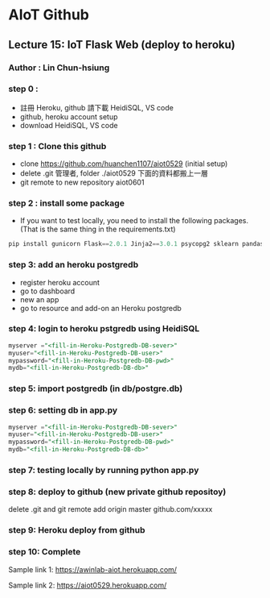 # AIoT Github

## Lecture 15: IoT Flask Web (deploy to heroku)
### Author : Lin Chun-hsiung

### step 0 :
* 註冊 Heroku, github 請下載 HeidiSQL, VS code
* github, heroku account setup
* download HeidiSQL, VS code
### step 1 : Clone this github
* clone https://github.com/huanchen1107/aiot0529 (initial setup)
* delete .git 管理者, folder ./aiot0529 下面的資料都搬上一層
* git remote to new repository aiot0601
### step 2 : install some package
* If you want to test locally, you need to install the following packages. (That is the same thing in the requirements.txt)

```python
pip install gunicorn Flask==2.0.1 Jinja2==3.0.1 psycopg2 sklearn pandas numpy 
```

### step 3: add an heroku postgredb

* register heroku account
* go to dashboard
* new an app
* go to resource and add-on an Heroku postgredb

### step 4: login to heroku pstgredb using HeidiSQL


```sql
myserver ="<fill-in-Heroku-Postgredb-DB-sever>"
myuser="<fill-in-Heroku-Postgredb-DB-user>"
mypassword="<fill-in-Heroku-Postgredb-DB-pwd>"
mydb="<fill-in-Heroku-Postgredb-DB-db>"

```
### step 5: import postgredb (in db/postgre.db)


### step 6: setting db in app.py


```sql
myserver ="<fill-in-Heroku-Postgredb-DB-sever>"
myuser="<fill-in-Heroku-Postgredb-DB-user>"
mypassword="<fill-in-Heroku-Postgredb-DB-pwd>"
mydb="<fill-in-Heroku-Postgredb-DB-db>"

```
### step 7: testing locally by running python app.py

### step 8: deploy to github (new private github repositoy)

delete .git and git remote add origin master github.com/xxxxx


### step 9: Heroku deploy from github

### step 10: Complete

Sample link 1:
https://awinlab-aiot.herokuapp.com/

Sample link 2: 
https://aiot0529.herokuapp.com/





